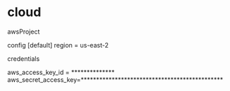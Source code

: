 # cloud
awsProject


config
[default]
region = us-east-2

credentials

aws_access_key_id = **************
aws_secret_access_key=**********************************************
